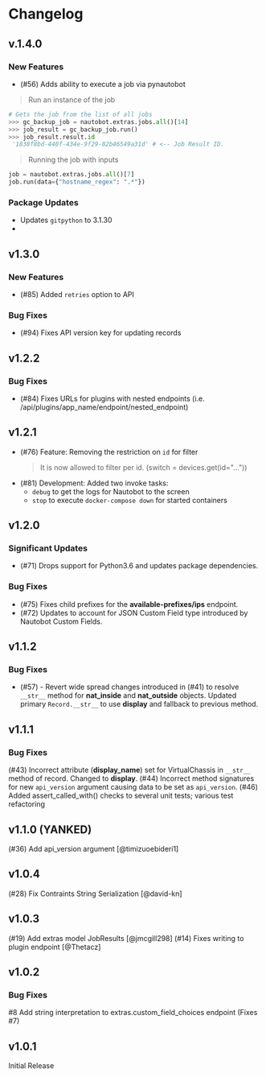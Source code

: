 # Changelog

## v.1.4.0

### New Features

- (#56) Adds ability to execute a job via pynautobot

> Run an instance of the job

```python
# Gets the job from the list of all jobs
>>> gc_backup_job = nautobot.extras.jobs.all()[14]
>>> job_result = gc_backup_job.run()
>>> job_result.result.id
 '1838f8bd-440f-434e-9f29-82b46549a31d' # <-- Job Result ID.
```

> Running the job with inputs

```python
job = nautobot.extras.jobs.all()[7]
job.run(data={"hostname_regex": ".*"})
```

### Package Updates

- Updates `gitpython` to 3.1.30
-

## v1.3.0

### New Features

- (#85) Added `retries` option to API

### Bug Fixes

- (#94) Fixes API version key for updating records

## v1.2.2

### Bug Fixes

- (#84) Fixes URLs for plugins with nested endpoints (i.e. /api/plugins/app_name/endpoint/nested_endpoint)

## v1.2.1

- (#76) Feature: Removing the restriction on `id` for filter
  > It is now allowed to filter per id. (switch = devices.get(id="..."))
- (#81) Development: Added two invoke tasks:
  - `debug` to get the logs for Nautobot to the screen
  - `stop` to execute `docker-compose down` for started containers

## v1.2.0

### Significant Updates

- (#71) Drops support for Python3.6 and updates package dependencies.

### Bug Fixes

- (#75) Fixes child prefixes for the **available-prefixes/ips** endpoint.
- (#72) Updates to account for JSON Custom Field type introduced by Nautobot Custom Fields.

## v1.1.2

### Bug Fixes

- (#57) - Revert wide spread changes introduced in (#41) to resolve `__str__` method for **nat_inside** and **nat_outside** objects. Updated primary `Record.__str__` to use **display** and fallback to previous method.

## v1.1.1

### Bug Fixes

(#43) Incorrect attribute (**display_name**) set for VirtualChassis in `__str__` method of record. Changed to **display**.
(#44) Incorrect method signatures for new `api_version` argument causing data to be set as `api_version`.
(#46) Added assert_called_with() checks to several unit tests; various test refactoring

## v1.1.0 (YANKED)

(#36) Add api_version argument [@timizuoebideri1]

## v1.0.4

(#28) Fix Contraints String Serialization [@david-kn]

## v1.0.3

(#19) Add extras model JobResults [@jmcgill298]
(#14) Fixes writing to plugin endpoint [@Thetacz]

## v1.0.2

### Bug Fixes

#8 Add string interpretation to extras.custom_field_choices endpoint (Fixes #7)

## v1.0.1

Initial Release
